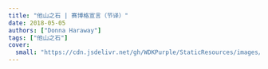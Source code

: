 ```yaml
---
title: "他山之石 | 赛博格宣言（节译）"
date: 2018-05-05
authors: ["Donna Haraway"]
tags: ["他山之石"]
cover:
  small: "https://cdn.jsdelivr.net/gh/WDKPurple/StaticResources/images/20180505_banner_small.webp"
---
```

